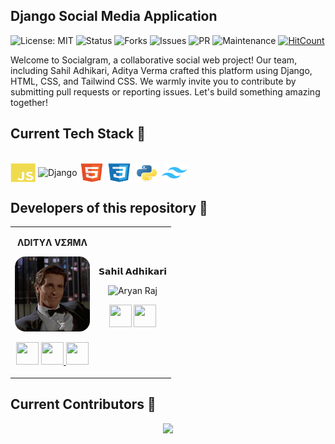 ## Django Social Media Application
![License: MIT](https://img.shields.io/badge/License-MIT-yellow.svg?style=for-the-badges)
![Status](https://img.shields.io/website-up-down-green-red/https/sihmavericks.netlify.app.svg)
![Forks](https://img.shields.io/github/forks/Sahilopl/Socialgram-Django-App.svg)
![Issues](https://img.shields.io/github/issues/Sahilopl/Socialgram-Django-App.svg)
![PR](https://img.shields.io/github/issues-pr/Sahilopl/Socialgram-Django-App.svg)
![Maintenance](https://img.shields.io/badge/Maintained%3F-yes-green.svg)
[![HitCount](https://hits.dwyl.com/Sahilopl/Socialgram-Django-App.svg)](https://hits.dwyl.com/Sahilopl/Socialgram-Django-App)
  <p>
Welcome to Socialgram, a collaborative social web project! Our team, including Sahil Adhikari, Aditya Verma crafted this platform using Django, HTML, CSS, and Tailwind CSS. We warmly invite you to contribute by submitting pull requests or reporting issues. Let's build something amazing together!

 ## Current Tech Stack 🔻
<div style="display: inline_block"><br>
  <img align="center" alt="Js" height="30" width="40" src="https://raw.githubusercontent.com/devicons/devicon/master/icons/javascript/javascript-plain.svg">
  <img align="center" alt="Django" height="30" width="70" src="https://www.djangoproject.com/m/img/logos/django-logo-negative.png">
  <img align="center" alt="HTML" height="30" width="40" src="https://raw.githubusercontent.com/devicons/devicon/master/icons/html5/html5-original.svg">
  <img align="center" alt="CSS" height="30" width="40" src="https://raw.githubusercontent.com/devicons/devicon/master/icons/css3/css3-original.svg">
  <img align="center" alt="Python" height="30" width="40" src="https://raw.githubusercontent.com/devicons/devicon/master/icons/python/python-original.svg">
  <img align="center" alt="Tailwind CSS" height="30" width="40" src="https://raw.githubusercontent.com/devicons/devicon/55609aa5bd817ff167afce0d965585c92040787a/icons/tailwindcss/tailwindcss-plain.svg">
</div>
  
<div><h2><strong>Developers of this repository 🔻</strong></h2></div>

<table align="center">
<tr align="center">
<td>

**ΛDIƬYΛ VΣЯMΛ**

<p align="center">
<img src = "https://raw.githubusercontent.com/ADITYAVOFFICIAL/ADITYAVOFFICIAL/main/pics/adityav.png"  height="120" alt="Aditya Verma">
</p>
<p align="center">
<a href = "https://github.com/ADITYAVOFFICIAL"><img src = "https://img.icons8.com/3d-fluency/94/github.png" width="36" height = "36"/></a>
<a href = "https://www.linkedin.com/in/aditya-verma-real/">
<img src = "https://img.icons8.com/color/48/linkedin.png" width="36" height="36"/>
</a>
<a href = "https://medium.com/@adityaver">
<img src = "https://img.icons8.com/stickers/100/medium-logo.png" width="36" height="36"/>
</a>
</p>
</td>

<td>
𝗦𝗮𝗵𝗶𝗹 𝗔𝗱𝗵𝗶𝗸𝗮𝗿𝗶

<p align="center">
<img src = "https://avatars.githubusercontent.com/u/116698850?v=4"  height="120" alt="Aryan Raj">
</p>
<p align="center">
<a href = "https://github.com/Sahilopl"><img src = "https://img.icons8.com/3d-fluency/94/github.png" width="36" height = "36"/></a>
<a href = "https://www.linkedin.com/in/sahil-adhikari-57b445250/">
<img src = "https://img.icons8.com/color/48/linkedin.png" width="36" height="36"/>
</a>
</p>
</td>
</table>

 ## Current Contributors 🔻
<div align="center">
  <a href="https://github.com/Sahilopl/Socialgram-Django-App/graphs/contributors">
  <img src="https://contrib.rocks/image?repo=Sahilopl/Socialgram-Django-App" />
</a>
</div>
